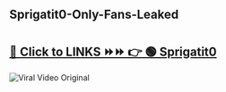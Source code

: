 
 ## Sprigatit0-Only-Fans-Leaked

# <h2><a href="https://clipsfans.com/Sprigatit0&ref=git">🔗 Click to LINKS ⏩⏩ 👉 🟢 Sprigatit0 </a></h2>

<a href="https://clipsfans.com/Sprigatit0&ref=git" rel="nofollow" data-target="animated-image.originalLink"><img src="https://i.ibb.co.com/xMMVF88/686577567.gif" alt="Viral Video Original" style="max-width: 100%; display: inline-block;" data-target="animated-image.originalImage"></a>
